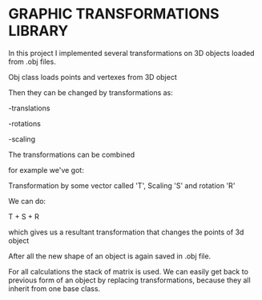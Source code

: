 
# GRAPHIC TRANSFORMATIONS LIBRARY

In this project I implemented several transformations on 3D objects loaded from .obj files.


Obj class loads points and vertexes from 3D object

Then they can be changed by transformations as:

-translations

-rotations

-scaling

The transformations can be combined

for example we've got:

Transformation by some vector called 'T', Scaling 'S' and rotation 'R'

We can do:

T + S + R

which gives us a resultant transformation that changes the points of 3d object


After all the new shape of an object is again saved in .obj file.


For all calculations the stack of matrix is used.
We can easily get back to previous form of an object by replacing transformations, because they all inherit from one base class.

